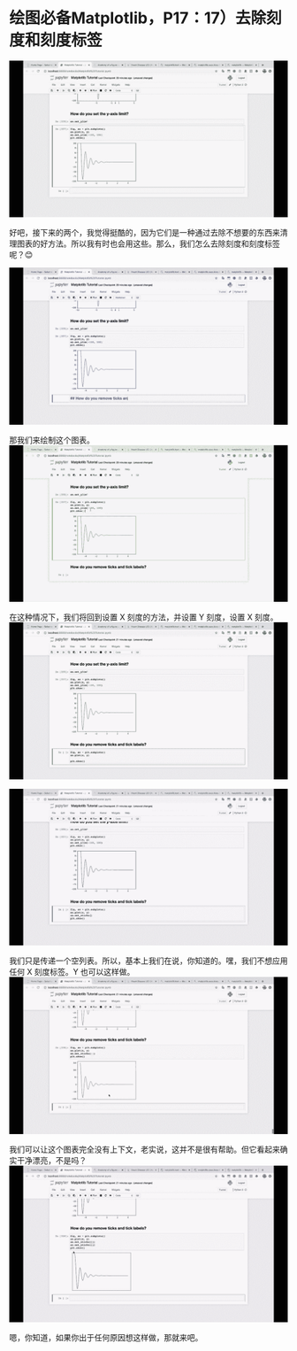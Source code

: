 # 绘图必备Matplotlib，P17：17）去除刻度和刻度标签 

![](img/f8244fb7eb5333199c259ae56b73eb84_0.png)

好吧，接下来的两个，我觉得挺酷的，因为它们是一种通过去除不想要的东西来清理图表的好方法。所以我有时也会用这些。那么，我们怎么去除刻度和刻度标签呢？😊

![](img/f8244fb7eb5333199c259ae56b73eb84_2.png)

那我们来绘制这个图表。![](img/f8244fb7eb5333199c259ae56b73eb84_4.png)

在这种情况下，我们将回到设置 X 刻度的方法，并设置 Y 刻度，设置 X 刻度。![](img/f8244fb7eb5333199c259ae56b73eb84_6.png)

![](img/f8244fb7eb5333199c259ae56b73eb84_7.png)

我们只是传递一个空列表。所以，基本上我们在说，你知道的。嘿，我们不想应用任何 X 刻度标签。Y 也可以这样做。![](img/f8244fb7eb5333199c259ae56b73eb84_9.png)

我们可以让这个图表完全没有上下文，老实说，这并不是很有帮助。但它看起来确实干净漂亮，不是吗？![](img/f8244fb7eb5333199c259ae56b73eb84_11.png)

嗯，你知道，如果你出于任何原因想这样做，那就来吧。
